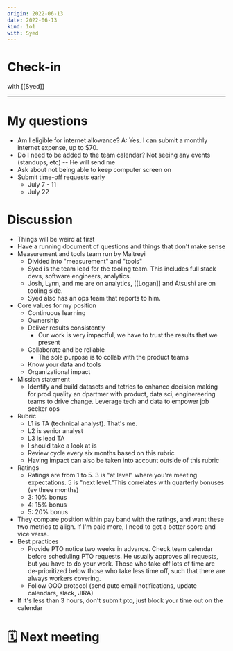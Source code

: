 ```yaml
---
origin: 2022-06-13
date: 2022-06-13
kind: 1o1
with: Syed
---
```

# Check-in
with [[Syed]]

---
# My questions
- Am I eligible for internet allowance? A: Yes. I can submit a monthly internet expense, up to $70. 
- Do I need to be added to the team calendar? Not seeing any events (standups, etc) -- He will send me 
- Ask about not being able to keep computer screen on
- Submit time-off requests early
	- July 7 - 11
	- July 22

# Discussion
- Things will be weird at first
- Have a running document of questions and things that don't make sense
- Measurement and tools team run by Maitreyi
	- Divided into "measurement" and "tools"
	- Syed is the team lead for the tooling team. This includes full stack devs, software engineers, analytics. 
	- Josh, Lynn, and me are on analytics, [[Logan]] and Atsushi are on tooling side.
	- Syed also has an ops team that reports to him. 
- Core values for my position
	- Continuous learning
	- Ownership
	- Deliver results consistently
		- Our work is very impactful, we have to trust the results that we present
	- Collaborate and be reliable
		- The sole purpose is to collab with the product teams
	- Know your data and tools
	- Organizational impact
- Mission statement
	- Identify and build datasets and tetrics to enhance decision making for prod quality an dpartmer with product, data sci, enginereering teams to drive change. Leverage tech and data to empower job seeker ops
- Rubric
	- L1 is TA (technical analyst). That's me.
	- L2 is senior analyst
	- L3 is lead TA
	- I should take a look at is
	- Review cycle every six months based on this rubric
	- Having impact can also be taken into account outside of this rubric
- Ratings
	- Ratings are from 1 to 5. 3 is "at level" where you're meeting expectations. 5 is "next level."This correlates with quarterly bonuses (ev three months)
	- 3: 10% bonus
	- 4: 15% bonus
	- 5: 20% bonus
- They compare position within pay band with the ratings, and want these two metrics to align. If I'm paid more, I need to get a better score and vice versa.
- Best practices
	- Provide PTO notice two weeks in advance. Check team calendar before scheduling PTO requests. He usually approves all requests, but you have to do your work. Those who take off lots of time are de-prioritized below those who take less time off, such that there are always workers covering. 
	- Follow OOO protocol (send auto email notifications, update calendars, slack, JIRA)
- If it's less than 3 hours, don't submit pto, just block your time out on the calendar





# 🗓 Next meeting
